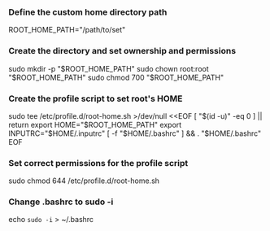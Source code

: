 ### Define the custom home directory path
  ROOT_HOME_PATH="/path/to/set"

### Create the directory and set ownership and permissions
  sudo mkdir -p "$ROOT_HOME_PATH"
  sudo chown root:root "$ROOT_HOME_PATH"
  sudo chmod 700 "$ROOT_HOME_PATH"

### Create the profile script to set root's HOME
  sudo tee /etc/profile.d/root-home.sh >/dev/null <<EOF
  [ "\$(id -u)" -eq 0 ] || return
  export HOME="$ROOT_HOME_PATH"
  export INPUTRC="\$HOME/.inputrc"
  [ -f "\$HOME/.bashrc" ] && . "\$HOME/.bashrc"
  EOF

### Set correct permissions for the profile script
  sudo chmod 644 /etc/profile.d/root-home.sh

### Change .bashrc to sudo -i
  echo `sudo -i` > ~/.bashrc
